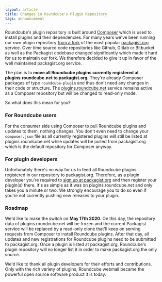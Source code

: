 ```yaml
---
layout: article
title: Changes in Roundcube's Plugin Repository
tags: announcement
---
```


Roundcube's plugin repository is built around [Composer](https://getcomposer.org) which is used to install plugins and their dependencies. For many years we've been running our own plugin repository [from a fork](https://roundcube.net/news/2016/08/05/plugin-repository-pimped-up) of the most popular [packagist.org](https://packagist.org) service. Over time source code repositories like Github, Gitlab or Bitbucket as well as the Packagist codebase changed significantly which made it hard for us to maintain our fork. We therefore decided to give it up in favor of the well maintained packagist.org service.

The plan is to **move all Roundcube plugins currently registered at plugins.roundcube.net to packagist.org**. They're already Composer packages of type `roundcube-plugin` and thus don't need any changes in their code or structure. The [plugins.roundcube.net](https://plugins.roundcube.net) service remains active as a Composer repository but will be changed to read-only mode.

So what does this mean for you?

### For Roundcube users

For the consumer side using Composer to pull Roundcube plugins and updates to them, nothing changes.
You don't even need to change your `composer.json` file as all currently registered plugins will still be listed at plugins.roundcube.net while updates will be pulled from packagist.org which is the default repository for Composer anyway.

### For plugin developers

Unfortunately there's no way for us to feed all Roundcube plugins registered in our repository to packagist.org. Therefore, as a plugin developer you're required to [sign up at packagist.org](https://packagist.org/login/) and then register your plugin(s) there. It's as simple as it was on plugins.roundcube.net and only takes you a minute or two. We strongly encourage you to do so even if you're not currently pushing new releases to your plugin.

### Roadmap

We'd like to make the switch on **May 17th 2020**. On this day, the repository data of plugins.roundcube.net will be frozen and the current Packagist service will be replaced by a read-only clone that'll keep on serving requests from Composer to install Roundcube plugins. After that day, all updates and new registrations for Roundcube plugins need to be submitted to packagist.org. Once a plugin is listed at packagist.org, Roundcube's plugin repository will no longer list it in order to make packagist.org the only source.

We'd like to thank all plugin developers for their efforts and contributions. Only with the rich variety of plugins, Roundcube webmail became the powerful open source software product it is today.

